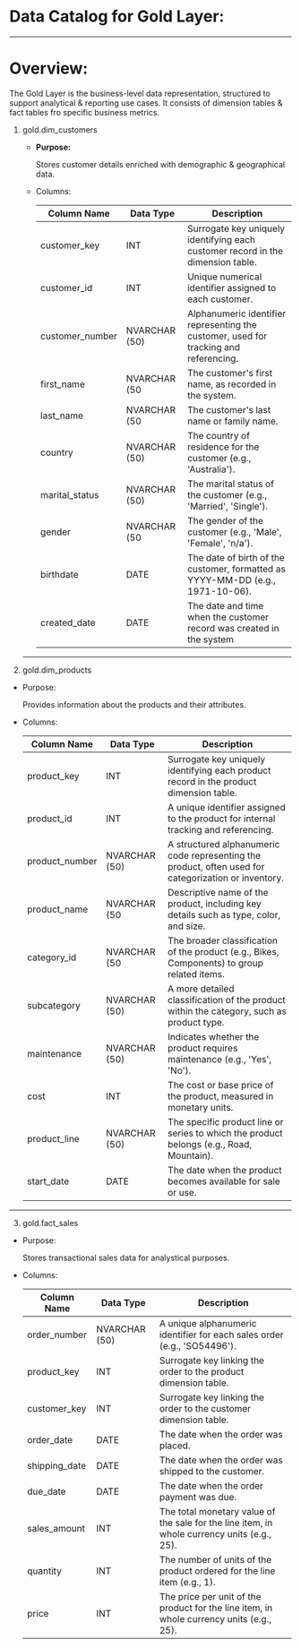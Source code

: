 # Data Catalog for Gold Layer:

---

# Overview:

The Gold Layer is the business-level data representation, structured to support analytical & reporting use cases. It consists of dimension tables & fact tables fro specific business metrics. 

1. gold.dim_customers
    - **Purpose:**
        
        Stores customer details enriched with demographic & geographical data. 
        
    - Columns:
        
        
        | **Column Name** | **Data Type** | **Description** |
        | --- | --- | --- |
        | customer_key | INT | Surrogate key uniquely identifying each customer record in the dimension table. |
        | customer_id | INT | Unique numerical identifier assigned to each customer. |
        | customer_number | NVARCHAR (50) | Alphanumeric identifier representing the customer, used for tracking and referencing. |
        | first_name | NVARCHAR (50 | The customer's first name, as recorded in the system. |
        | last_name | NVARCHAR (50 | The customer's last name or family name. |
        | country | NVARCHAR (50) | The country of residence for the customer (e.g., 'Australia'). |
        | marital_status | NVARCHAR (50) | The marital status of the customer (e.g., 'Married', 'Single'). |
        | gender | NVARCHAR (50 | The gender of the customer (e.g., 'Male', 'Female', 'n/a'). |
        | birthdate | DATE | The date of birth of the customer, formatted as YYYY-MM-DD (e.g., 1971-10-06). |
        | created_date | DATE | The date and time when the customer record was created in the system |
    
    ---
    

2. gold.dim_products

- Purpose:
    
    Provides information about the products and their attributes. 
    
- Columns:
    
    
    | **Column Name** | **Data Type** | **Description** |
    | --- | --- | --- |
    | product_key | INT | Surrogate key uniquely identifying each product record in the product dimension table. |
    | product_id | INT | A unique identifier assigned to the product for internal tracking and referencing. |
    | product_number | NVARCHAR (50) | A structured alphanumeric code representing the product, often used for categorization or inventory. |
    | product_name | NVARCHAR (50 | Descriptive name of the product, including key details such as type, color, and size. |
    | category_id | NVARCHAR (50 | The broader classification of the product (e.g., Bikes, Components) to group related items. |
    | subcategory | NVARCHAR (50) | A more detailed classification of the product within the category, such as product type. |
    | maintenance | NVARCHAR (50) | Indicates whether the product requires maintenance (e.g., 'Yes', 'No'). |
    | cost | INT | The cost or base price of the product, measured in monetary units. |
    | product_line | NVARCHAR (50) | The specific product line or series to which the product belongs (e.g., Road, Mountain). |
    | start_date | DATE | The date when the product becomes available for sale or use.  |

---

3. gold.fact_sales

- Purpose:
    
    Stores transactional sales data for analystical purposes.
    
- Columns:
    
    
    | **Column Name** | **Data Type** | **Description** |
    | --- | --- | --- |
    | order_number | NVARCHAR (50) | A unique alphanumeric identifier for each sales order (e.g., 'SO54496'). |
    | product_key | INT | Surrogate key linking the order to the product dimension table. |
    | customer_key | INT | Surrogate key linking the order to the customer dimension table. |
    | order_date | DATE | The date when the order was placed. |
    | shipping_date | DATE | The date when the order was shipped to the customer. |
    | due_date | DATE | The date when the order payment was due. |
    | sales_amount | INT | The total monetary value of the sale for the line item, in whole currency units (e.g., 25). |
    | quantity | INT | The number of units of the product ordered for the line item (e.g., 1). |
    | price | INT | The price per unit of the product for the line item, in whole currency units (e.g., 25). |